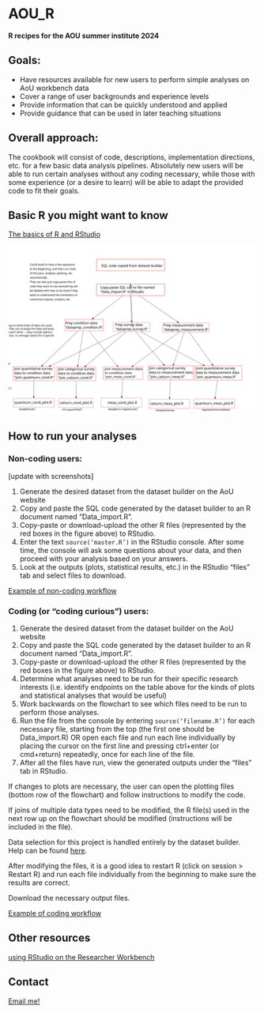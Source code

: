 # AOU_R
**R recipes for the AOU summer institute 2024**

## Goals: 
 - Have resources available for new users to perform simple analyses on AoU workbench data
 - Cover a range of user backgrounds and experience levels
 - Provide information that can be quickly understood and applied 
 - Provide guidance that can be used in later teaching situations
 
## Overall approach: 
The cookbook will consist of code, descriptions, implementation directions, etc. for a few basic data analysis pipelines. Absolutely new users will be able to run certain analyses without any coding necessary, while those with some experience (or a desire to learn) will be able to adapt the provided code to fit their goals. 
 
## Basic R you might want to know
[The basics of R and RStudio](https://github.com/ESodja/AOU_R/blob/main/R_basics.md)


![flowchart of files for different types of analyses](flowchart_052824.png)

## How to run your analyses
### Non-coding users: 
[update with screenshots]
1. Generate the desired dataset from the dataset builder on the AoU website
2. Copy and paste the SQL code generated by the dataset builder to an R document named “Data_import.R”.
3. Copy-paste or download-upload the other R files (represented by the red boxes in the figure above) to RStudio.
4. Enter the text `source(‘master.R’)` in the RStudio console. After some time, the console will ask some questions about your data, and then proceed with your analysis based on your answers.
5. Look at the outputs (plots, statistical results, etc.) in the RStudio “files” tab and select files to download.

[Example of non-coding workflow](https://github.com/ESodja/AOU_R/blob/main/BMI_Example.md)

### Coding (or “coding curious”) users:
1. Generate the desired dataset from the dataset builder on the AoU website
2. Copy and paste the SQL code generated by the dataset builder to an R document named “Data_import.R”.
3. Copy-paste or download-upload the other R files (represented by the red boxes in the figure above) to RStudio.
4. Determine what analyses need to be run for their specific research interests (i.e. identify endpoints on the table above for the kinds of plots and statistical analyses that would be useful)
5. Work backwards on the flowchart to see which files need to be run to perform those analyses.
6. Run the file from the console by entering `source(‘filename.R’)` for each necessary file, starting from the top (the first one should be Data_import.R) OR open each file and run each line individually by placing the cursor on the first line and pressing ctrl+enter (or cmd+return) repeatedly, once for each line of the file.
7. After all the files have run, view the generated outputs under the “files” tab in RStudio. 

If changes to plots are necessary, the user can open the plotting files (bottom row of the flowchart) and follow instructions to modify the code. 

If joins of multiple data types need to be modified, the R file(s) used in the next row up on the flowchart should be modified (instructions will be included in the file). 

Data selection for this project is handled entirely by the dataset builder. Help can be found [here](https://support.researchallofus.org/hc/en-us/articles/4556645124244-Using-the-Concept-Set-Selector-and-Dataset-Builder-tools-to-build-your-dataset).

After modifying the files, it is a good idea to restart R (click on session > Restart R) and run each file individually from the beginning to make sure the results are correct.

Download the necessary output files.

[Example of coding workflow](https://github.com/ESodja/AOU_R/blob/main/BMI_Example_code.md)


## Other resources
[using RStudio on the Researcher Workbench](https://support.researchallofus.org/hc/en-us/articles/22078658566804-Using-RStudio-on-the-Researcher-Workbench)



## Contact
[Email me!](mailto:eric.sodja@utah.edu)




